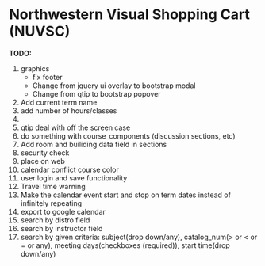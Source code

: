# Northwestern Visual Shopping Cart (NUVSC)

<b>TODO:</b>

<ol>
    <li>graphics
        <ul>
            <li>fix footer</li>
            <li>Change from jquery ui overlay to bootstrap modal</li>
            <li>Change from qtip to bootstrap popover</li>
        </ul>
    </li>
    <li>Add current term name</li>
    <li>add number of hours/classes<li>
    <li>qtip deal with off the screen case</li>
    <li>do something with course_components (discussion sections, etc)</li>
    <li>Add room and builiding data field in sections</li>
    <li>security check</li>
    <li>place on web</li>
    <li>calendar conflict course color</li>
    <li>user login and save functionality</li>
    <li>Travel time warning</li>
    <li>Make the calendar event start and stop on term dates instead of infinitely repeating</li>
    <li>export to google calendar</li>
    <li>search by distro field</li>
    <li>search by instructor field</li>
    <li>search by given criteria: subject(drop down/any), catalog_num(> or < or = or any), meeting days(checkboxes (required)), start time(drop down/any)</li>
</ol>
